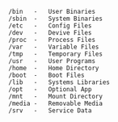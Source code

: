 	/bin   -   User Binaries 
	/sbin  -   System Binaries
	/etc   -   Config Files
	/dev   -   Devive Files
	/proc  -   Process Files
	/var   -   Variable Files
	/tmp   -   Temporary Files
	/usr   -   User Programs
	/home  -   Home Directory
	/boot  -   Boot Files
	/lib   -   Systems Libraries
	/opt   -   Optional App
	/mnt   -   Mount Directory
	/media -   Removable Media
	/srv   -   Service Data